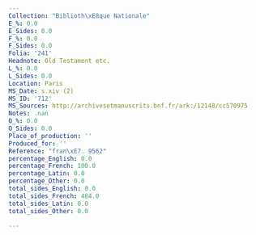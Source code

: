 ```yaml
---
Collection: "Biblioth\xE8que Nationale"
E_%: 0.0
E_Sides: 0.0
F_%: 0.0
F_Sides: 0.0
Folia: '241'
Headnote: Old Testament etc.
L_%: 0.0
L_Sides: 0.0
Location: Paris
MS_Date: s.xiv (2)
MS_ID: '712'
MS_Sources: http://archivesetmanuscrits.bnf.fr/ark:/12148/cc570975
Notes: .nan
O_%: 0.0
O_Sides: 0.0
Place_of_production: ''
Produced_for: ''
Reference: "fran\xE7. 9562"
percentage_English: 0.0
percentage_French: 100.0
percentage_Latin: 0.0
percentage_Other: 0.0
total_sides_English: 0.0
total_sides_French: 484.0
total_sides_Latin: 0.0
total_sides_Other: 0.0

---
```


